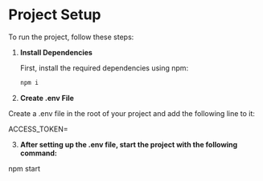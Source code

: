 # Project Setup

To run the project, follow these steps:

1. **Install Dependencies**

   First, install the required dependencies using npm:

   ```bash
   npm i
   ```

2. **Create .env File**

Create a .env file in the root of your project and add the following line to it:

ACCESS_TOKEN=

3. **After setting up the .env file, start the project with the following command:**

npm start
